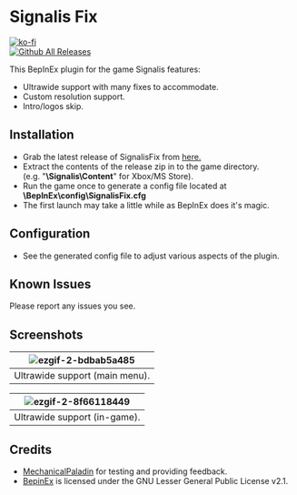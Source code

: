 # Signalis Fix
[![ko-fi](https://ko-fi.com/img/githubbutton_sm.svg)](https://ko-fi.com/W7W01UAI9)</br>
[![Github All Releases](https://img.shields.io/github/downloads/Lyall/SignalisFix/total.svg)](https://github.com/Lyall/SignalisFix/releases)

This BepInEx plugin for the game Signalis features:
- Ultrawide support with many fixes to accommodate.
- Custom resolution support.
- Intro/logos skip.

## Installation
- Grab the latest release of SignalisFix from [here.](https://github.com/Lyall/SignalisFix/releases)
- Extract the contents of the release zip in to the game directory.<br />(e.g. "**<XboxDirectory>\Signalis\Content**" for Xbox/MS Store).
- Run the game once to generate a config file located at **<GameDirectory>\BepInEx\config\SignalisFix.cfg**
- The first launch may take a little while as BepInEx does it's magic.

## Configuration
- See the generated config file to adjust various aspects of the plugin.

## Known Issues
Please report any issues you see.

## Screenshots
| ![ezgif-2-bdbab5a485](https://user-images.githubusercontent.com/695941/202784210-64470c94-0287-4b35-a93c-d2ae8eb94043.gif) |
|:--:|
| Ultrawide support (main menu). | 

| ![ezgif-2-8f66118449](https://user-images.githubusercontent.com/695941/202784378-48de8abd-030e-4d2a-ae89-a0879e58c02f.gif) |
|:--:|
| Ultrawide support (in-game). | 

## Credits
- [MechanicalPaladin](#) for testing and providing feedback.
- [BepinEx](https://github.com/BepInEx/BepInEx) is licensed under the GNU Lesser General Public License v2.1.
